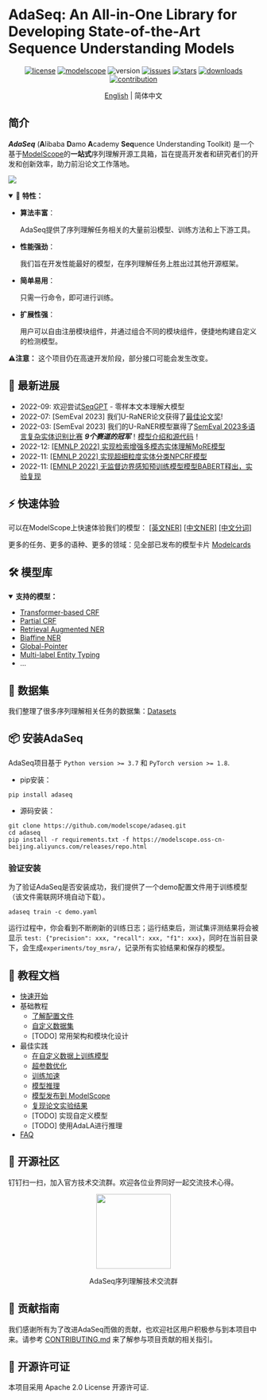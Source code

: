 # AdaSeq: An All-in-One Library for Developing State-of-the-Art Sequence Understanding Models

<div align="center">

[![license](https://img.shields.io/github/license/modelscope/adaseq.svg)](./LICENSE)
[![modelscope](https://img.shields.io/badge/modelscope->=1.4.0-624aff.svg)](https://modelscope.cn/)
![version](https://img.shields.io/github/tag/modelscope/adaseq.svg)
[![issues](https://img.shields.io/github/issues/modelscope/adaseq.svg)](https://github.com/modelscope/AdaSeq/issues)
[![stars](https://img.shields.io/github/stars/modelscope/adaseq.svg)](https://github.com/modelscope/AdaSeq/stargazers)
[![downloads](https://static.pepy.tech/personalized-badge/adaseq?period=total&left_color=grey&right_color=yellowgreen&left_text=downloads)](https://pypi.org/project/adaseq)
[![contribution](https://img.shields.io/badge/contributions-welcome-brightgreen.svg)](./CONTRIBUTING.md)

</div>

<div align="center">

[English](./README.md) | 简体中文

</div>

## 简介
***AdaSeq*** (**A**libaba **D**amo **A**cademy **Seq**uence Understanding Toolkit) 是一个基于[ModelScope](https://modelscope.cn/home)的**一站式**序列理解开源工具箱，旨在提高开发者和研究者们的开发和创新效率，助力前沿论文工作落地。

![](./docs/imgs/task_examples_zh.png)

<details open>
<summary>🌟 <b>特性：</b></summary>

- **算法丰富**：

  AdaSeq提供了序列理解任务相关的大量前沿模型、训练方法和上下游工具。

- **性能强劲**：

  我们旨在开发性能最好的模型，在序列理解任务上胜出过其他开源框架。

- **简单易用**：

  只需一行命令，即可进行训练。

- **扩展性强**：

  用户可以自由注册模块组件，并通过组合不同的模块组件，便捷地构建自定义的检测模型。

</details>

⚠️**注意：** 这个项目仍在高速开发阶段，部分接口可能会发生改变。

## 📢 最新进展
- 2022-09: 欢迎尝试[SeqGPT](https://modelscope.cn/models/damo/nlp_seqgpt-560m/) - 零样本文本理解大模型
- 2022-07: [SemEval 2023] 我们U-RaNER论文获得了[最佳论文奖](https://semeval.github.io/SemEval2023/awards)!
- 2022-03: [SemEval 2023] 我们的U-RaNER模型赢得了[SemEval 2023多语言复杂实体识别比赛](https://multiconer.github.io/results) ***9个赛道的冠军***！[模型介绍和源代码](./examples/U-RaNER)！
- 2022-12: [[EMNLP 2022] 实现检索增强多模态实体理解MoRE模型](./examples/MoRe)
- 2022-11: [[EMNLP 2022] 实现超细粒度实体分类NPCRF模型](./examples/NPCRF)
- 2022-11: [[EMNLP 2022] 无监督边界感知预训练模型模型BABERT释出，实验复现](./examples/babert)

## ⚡ 快速体验
可以在ModelScope上快速体验我们的模型：
[[英文NER]](https://modelscope.cn/models/damo/nlp_raner_named-entity-recognition_english-large-news/summary)
[[中文NER]](https://modelscope.cn/models/damo/nlp_raner_named-entity-recognition_chinese-base-news/summary)
[[中文分词]](https://modelscope.cn/models/damo/nlp_structbert_word-segmentation_chinese-base/summary)

更多的任务、更多的语种、更多的领域：见全部已发布的模型卡片 [Modelcards](./docs/modelcards.md)

## 🛠️ 模型库
<details open>
<summary><b>支持的模型：</b></summary>

- [Transformer-based CRF](./examples/bert_crf)
- [Partial CRF](./examples/partial_bert_crf)
- [Retrieval Augmented NER](./examples/RaNER)
- [Biaffine NER](./examples/biaffine_ner)
- [Global-Pointer](./examples/global_pointer)
- [Multi-label Entity Typing](./examples/entity_typing)
- ...
</details>

## 💾 数据集
我们整理了很多序列理解相关任务的数据集：[Datasets](./docs/datasets.md)

## 📦 安装AdaSeq
AdaSeq项目基于 `Python version >= 3.7` 和 `PyTorch version >= 1.8`.

- pip安装：
```
pip install adaseq
```

- 源码安装：
```
git clone https://github.com/modelscope/adaseq.git
cd adaseq
pip install -r requirements.txt -f https://modelscope.oss-cn-beijing.aliyuncs.com/releases/repo.html
```

### 验证安装
为了验证AdaSeq是否安装成功，我们提供了一个demo配置文件用于训练模型（该文件需联网环境自动下载）。
```
adaseq train -c demo.yaml
```
运行过程中，你会看到不断刷新的训练日志；运行结束后，测试集评测结果将会被显示 `test: {"precision": xxx, "recall": xxx, "f1": xxx}`，同时在当前目录下，会生成`experiments/toy_msra/`，记录所有实验结果和保存的模型。

## 📖 教程文档
- [快速开始](./docs/tutorials/quick_start_zh.md)
- 基础教程
  - [了解配置文件](./docs/tutorials/learning_about_configs_zh.md)
  - [自定义数据集](./docs/tutorials/customizing_dataset_zh.md)
  - [TODO] 常用架构和模块化设计
- 最佳实践
  - [在自定义数据上训练模型](./docs/tutorials/training_a_model_zh.md)
  - [超参数优化](./docs/tutorials/hyperparameter_optimization_zh.md)
  - [训练加速](./docs/tutorials/training_acceleration_zh.md)
  - [模型推理](./docs/tutorials/model_inference_zh.md)
  - [模型发布到 ModelScope](./docs/tutorials/uploading_to_modelscope_zh.md)
  - [复现论文实验结果](./docs/tutorials/reproducing_papers_zh.md)
  - [TODO] 实现自定义模型
  - [TODO] 使用AdaLA进行推理
- [FAQ](./docs/faq_zh.md)

## 👫 开源社区
钉钉扫一扫，加入官方技术交流群。欢迎各位业界同好一起交流技术心得。

<div align="center">
<img src="./docs/imgs/community_qrcode.jpg" width="150"/>
<p>AdaSeq序列理解技术交流群</p>
</div>

## 📝 贡献指南
我们感谢所有为了改进AdaSeq而做的贡献，也欢迎社区用户积极参与到本项目中来。请参考 [CONTRIBUTING.md](./CONTRIBUTING.md) 来了解参与项目贡献的相关指引。

## 📄 开源许可证
本项目采用 Apache 2.0 License 开源许可证.
